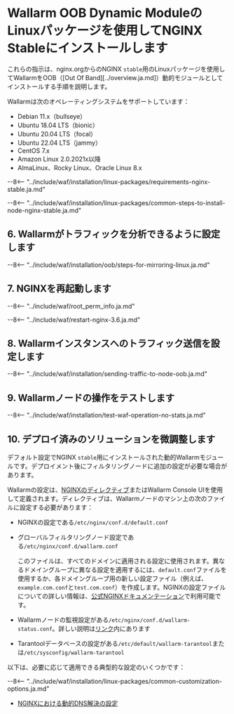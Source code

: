 [img-wl-console-users]:             ../../../../images/check-user-no-2fa.png
[wallarm-status-instr]:             ../../../../admin-en/configure-statistics-service.ja.md
[memory-instr]:                     ../../../../admin-en/configuration-guides/allocate-resources-for-node.ja.md
[waf-directives-instr]:             ../../../../admin-en/configure-parameters-en.ja.md
[ptrav-attack-docs]:                ../../../../attacks-vulns-list.ja.md#path-traversal
[attacks-in-ui-image]:           ../../../../images/admin-guides/test-attacks-quickstart.png
[waf-mode-instr]:                   ../../../../admin-en/configure-wallarm-mode.ja.md
[logging-instr]:                    ../../../../admin-en/configure-logging.ja.md
[proxy-balancer-instr]:             ../../../../admin-en/using-proxy-or-balancer-en.ja.md
[process-time-limit-instr]:         ../../../../admin-en/configure-parameters-en.ja.md#wallarm_process_time_limit
[configure-selinux-instr]:          ../../../../admin-en/configure-selinux.ja.md
[configure-proxy-balancer-instr]:   ../../../../admin-en/configuration-guides/access-to-wallarm-api-via-proxy.ja.md
[update-instr]:                     ../../../../updating-migrating/nginx-modules.ja.md
[install-postanalytics-docs]:        ../../../../admin-en/installation-postanalytics-en.ja.md
[dynamic-dns-resolution-nginx]:     ../../../../admin-en/configure-dynamic-dns-resolution-nginx.ja.md
[waf-mode-recommendations]:          ../../../../about-wallarm/deployment-best-practices.ja.md#follow-recommended-onboarding-steps
[ip-lists-docs]:                    ../../../../user-guides/ip-lists/overview.ja.md
[versioning-policy]:                ../../../../updating-migrating/versioning-policy.ja.md#version-list
[install-postanalytics-instr]:      ../../../../admin-en/installation-postanalytics-en.ja.md
[img-node-with-several-instances]:  ../../../../images/user-guides/nodes/wallarm-node-with-two-instances.png
[img-create-wallarm-node]:      ../../../../images/user-guides/nodes/create-cloud-node.png
[nginx-custom]:                 ../../../custom/custom-nginx-version.ja.md
[node-token]:                       ../../../../quickstart.ja.md#deploy-the-wallarm-filtering-node
[api-token]:                        ../../../../user-guides/settings/api-tokens.ja.md
[wallarm-token-types]:              ../../../../user-guides/nodes/nodes.ja.md#api-and-node-tokens-for-node-creation
[platform]:                         ../../../../installation/supported-deployment-options.ja.md
[oob-advantages-limitations]:       ../../overview.ja.md#advantages-and-limitations
[web-server-mirroring-examples]:    ../overview.ja.md#examples-of-web-server-configuration-for-traffic-mirroring
[img-grouped-nodes]:                ../../../../images/user-guides/nodes/grouped-nodes.png

# Wallarm OOB Dynamic ModuleのLinuxパッケージを使用してNGINX Stableにインストールします

これらの指示は、nginx.orgからのNGINX `stable`用のLinuxパッケージを使用してWallarmをOOB（[Out Of Band][../overview.ja.md]）動的モジュールとしてインストールする手順を説明します。

Wallarmは次のオペレーティングシステムをサポートしています：

* Debian 11.x（bullseye）
* Ubuntu 18.04 LTS（bionic）
* Ubuntu 20.04 LTS（focal）
* Ubuntu 22.04 LTS（jammy）
* CentOS 7.x
* Amazon Linux 2.0.2021x以降
* AlmaLinux、Rocky Linux、Oracle Linux 8.x

--8<-- "../include/waf/installation/linux-packages/requirements-nginx-stable.ja.md"

--8<-- "../include/waf/installation/linux-packages/common-steps-to-install-node-nginx-stable.ja.md"

## 6. Wallarmがトラフィックを分析できるように設定します

--8<-- "../include/waf/installation/oob/steps-for-mirroring-linux.ja.md"

## 7. NGINXを再起動します

--8<-- "../include/waf/root_perm_info.ja.md"

--8<-- "../include/waf/restart-nginx-3.6.ja.md"

## 8. Wallarmインスタンスへのトラフィック送信を設定します

--8<-- "../include/waf/installation/sending-traffic-to-node-oob.ja.md"

## 9. Wallarmノードの操作をテストします

--8<-- "../include/waf/installation/test-waf-operation-no-stats.ja.md"

## 10. デプロイ済みのソリューションを微調整します

デフォルト設定でNGINX `stable`用にインストールされた動的Wallarmモジュールです。デプロイメント後にフィルタリングノードに追加の設定が必要な場合があります。

Wallarmの設定は、[NGINXのディレクティブ](../../../../admin-en/configure-parameters-en.ja.md)またはWallarm Console UIを使用して定義されます。ディレクティブは、Wallarmノードのマシン上の次のファイルに設定する必要があります：

* NGINXの設定である`/etc/nginx/conf.d/default.conf`
* グローバルフィルタリングノード設定である`/etc/nginx/conf.d/wallarm.conf`

    このファイルは、すべてのドメインに適用される設定に使用されます。異なるドメイングループに異なる設定を適用するには、`default.conf`ファイルを使用するか、各ドメイングループ用の新しい設定ファイル（例えば、`example.com.conf`と`test.com.conf`）を作成します。NGINXの設定ファイルについての詳しい情報は、[公式NGINXドキュメンテーション](https://nginx.org/en/docs/beginners_guide.html)で利用可能です。
* Wallarmノードの監視設定がある`/etc/nginx/conf.d/wallarm-status.conf`。詳しい説明は[リンク][wallarm-status-instr]内にあります
* Tarantoolデータベースの設定がある`/etc/default/wallarm-tarantool`または`/etc/sysconfig/wallarm-tarantool`

以下は、必要に応じて適用できる典型的な設定のいくつかです：

--8<-- "../include/waf/installation/linux-packages/common-customization-options.ja.md"

* [NGINXにおける動的DNS解決の設定][dynamic-dns-resolution-nginx]